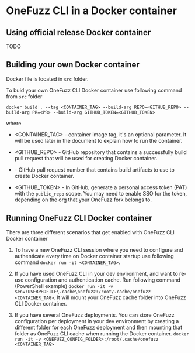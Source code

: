 # OneFuzz CLI in a Docker container

## Using official release Docker container
TODO

## Building your own Docker container

Docker file is located in `src` folder.

To buid your own OneFuzz CLI Docker container use following command from `src` folder
```
docker build . --tag <CONTAINER_TAG> --build-arg REPO=<GITHUB_REPO> --build-arg PR=<PR> --build-arg GITHUB_TOKEN=<GITHUB_TOKEN>
```
where

- <CONTAINER_TAG> - container image tag, it's an optional parameter. It will be used later in the document to explain how to run the container.

- <GITHUB_REPO> - GitHub repository that contains a successfully build pull request that will be used for creating Docker container.
- <PR> - GitHub pull request number that contains build artifacts to use to create Docker container.
- <GITHUB_TOKEN> - In GitHub, generate a personal access token (PAT) with the `public_repo` scope.
   You may need to enable SSO for the token, depending on the org that your OneFuzz fork belongs to.


## Running OneFuzz CLI Docker container

There are three different scenarios that get enabled with OneFuzz CLI Docker container

1. To have a new OneFuzz CLI session where you need to configure and authenticate every time on Docker container startup use following command `docker run -it <CONTAINER_TAG>`.

2. If you have used OneFuzz CLI in your dev environment, and want to re-use configuration and authentication cache. Run following command (PowerShell example)  `docker run -it -v $env:USERPROFILE\.cache\onefuzz:/root/.cache/onefuzz <CONTAINER_TAG>`. It will mount your OneFuzz cache folder into OneFuzz CLI Docker container.

3. If you have several OneFuzz deployments. You can store OneFuzz configuration per deployment in your dev environment by creating a different folder for each OneFuzz deployment and then mounting that folder as OneFuzz CLI cache when running the Docker container.
`docker run -it -v <ONEFUZZ_CONFIG_FOLDER>:/root/.cache/onefuzz <CONTAINER_TAG>`